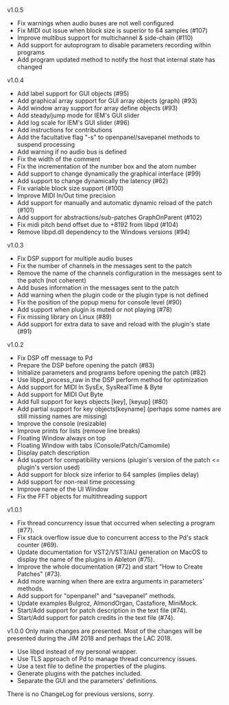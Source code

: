 v1.0.5
- Fix warnings when audio buses are not well configured
- Fix MIDI out issue when block size is superior to 64 samples (#107)
- Improve multibus support for multichannel & side-chain (#110)
- Add support for autoprogram to disable parameters recording within programs
- Add program updated method to notify the host that internal state has changed

v1.0.4
- Add label support for GUI objects (#95)
- Add graphical array support for GUI array objects (graph)  (#93)
- Add window array support for array define objects (#93)
- Add steady/jump mode for IEM's GUI slider
- Add log scale for IEM's GUI slider (#96)
- Add instructions for contributions
- Add the facultative flag "-s" to openpanel/savepanel methods to suspend processing
- Add warning if no audio bus is defined
- Fix the width of the comment
- Fix the incrementation of the number box and the atom number
- Add support to change dynamically the graphical interface (#99)
- Add support to change dynamically the latency (#62)
- Fix variable block size support (#100)
- Improve MIDI In/Out time precision
- Add support for manually and automatic dynamic reload of the patch (#101)
- Add support for abstractions/sub-patches GraphOnParent (#102)
- Fix midi pitch bend offset due to +8192 from libpd (#104)
- Remove libpd.dll dependency to the Windows versions (#94)

v1.0.3
- Fix DSP support for multiple audio buses
- Fix the number of channels in the messages sent to the patch
- Remove the name of the channels configuration in the messages sent to the patch (not coherent)
- Add buses information in the messages sent to the patch
- Add warning when the plugin code or the plugin type is not defined
- Fix the position of the popup menu for console level (#90)
- Add support when plugin is muted or not playing (#78)
- Fix missing library on Linux (#89)
- Add support for extra data to save and reload with the plugin's state (#91)

v1.0.2
- Fix DSP off message to Pd
- Prepare the DSP before opening the patch (#83)
- Initialize parameters and programs before opening the patch (#82)
- Use libpd_process_raw in the DSP perform method for optimization
- Add support for MIDI In SysEx, SysRealTime & Byte
- Add support for MIDI Out Byte
- Add full support for keys objects [key], [keyup] (#80)
- Add partial support for key objects[keyname] (perhaps some names are still missing names are missing)
- Improve the console (resizable)
- Improve prints for lists (remove line breaks)
- Floating Window always on top
- Floating Window with tabs (Console/Patch/Camomile)
- Display patch description
- Add support for compatibility versions (plugin's version of the patch <= plugin's version used)
- Add support for block size inferior to 64 samples (implies delay)
- Add support for non-real time processing
- Improve name of the UI Window
- Fix the FFT objects for multithreading support

v1.0.1
- Fix thread concurrency issue that occurred when selecting a program (#77).
- Fix stack overflow issue due to concurrent access to the Pd's stack counter (#69).
- Update documentation for VST2/VST3/AU generation on MacOS to display the name of the plugins in Ableton (#75).
- Improve the whole documentation (#72) and start "How to Create Patches" (#73).
- Add more warning when there are extra arguments in parameters' methods.
- Add support for "openpanel" and "savepanel" methods.
- Update examples Bulgroz, AlmondOrgan, Castafiore, MiniMock.
- Start/Add support for patch description in the text file (#74).
- Start/Add support for patch credits in the text file (#74).

v1.0.0
Only main changes are presented. Most of the changes will be presented during the JIM 2018 and perhaps the LAC 2018.
- Use libpd instead of my personal wrapper.
- Use TLS approach of Pd to manage thread concurrency issues.
- Use a text file to define the properties of the plugins.
- Generate plugins with the patches included.
- Separate the GUI and the parameters' definitions.

There is no ChangeLog for previous versions, sorry.
